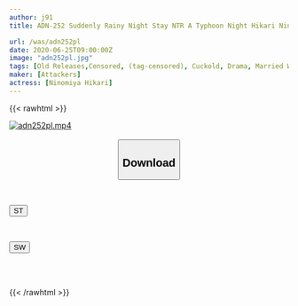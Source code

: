 ```yaml
---
author: j91
title: ADN-252 Suddenly Rainy Night Stay NTR A Typhoon Night Hikari Ninomiya Who Was Spearing Till His Morning With His Wife's Subordinate

url: /was/adn252pl
date: 2020-06-25T09:00:00Z
image: "adn252pl.jpg"
tags: [Old Releases,Censored, (tag-censored), Cuckold, Drama, Married Woman, OL, Solowork]
maker: [Attackers]
actress: [Ninomiya Hikari]
---
```



{{< rawhtml >}}

<div class="video" data-videoid="P6ZArk69zqC0qQW">
    <a href="javascript:;">
        <img src="/was/adn252pl/adn252pl.jpg" width="WIDTH" height="HEIGHT" alt="adn252pl.mp4" loading="lazy">
    </a>
</div>

<script type="text/javascript" src="https://j91.asia/asset/on-demand-st.js"></script>

<br>
  <link rel="stylesheet" href="https://j91.asia/asset/bs5.css">
  
  <center>
  <button class="btn btn-primary" type="button" data-bs-toggle="collapse" data-bs-target=".multi-collapse" aria-expanded="false" aria-controls="multiCollapseExample1 multiCollapseExample2"><h2>Download</h2></button></center>
</p>
<div class="row">
  <div class="col">
    <div class="collapse multi-collapse" id="multiCollapseExample1">
      <div class="card card-body">
	      	      <br>
<div class="buttons">  
<p><a href="https://streamtape.to/v/P6ZArk69zqC0qQW" target="_blank"><button class="btn-hover color-3"><i class="fa fa-download"></i> ST</button></a></p></div>
    </div>
  </div>
</div>
  <div class="col">
    <div class="collapse multi-collapse" id="multiCollapseExample2">
      <div class="card card-body">
	      <br>
<div class="buttons">
<p><a href="https://flaswish.com/1hmjoiuozxf7" target="_blank"><button class="btn-hover color-2"><i class="fa fa-download"></i> SW</button></a></p></div>
<br><br>
      </div>
    </div>
  </div>
</div>

{{< /rawhtml >}}